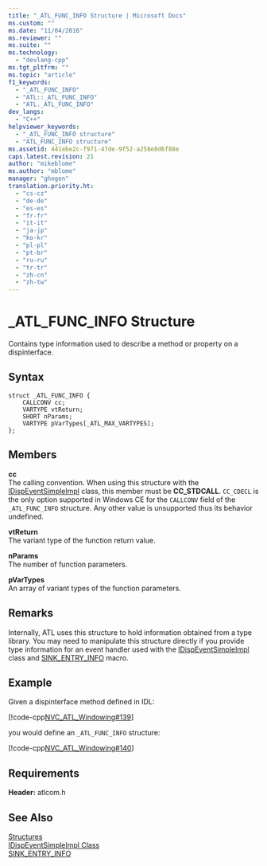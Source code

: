 ```yaml
---
title: "_ATL_FUNC_INFO Structure | Microsoft Docs"
ms.custom: ""
ms.date: "11/04/2016"
ms.reviewer: ""
ms.suite: ""
ms.technology: 
  - "devlang-cpp"
ms.tgt_pltfrm: ""
ms.topic: "article"
f1_keywords: 
  - "_ATL_FUNC_INFO"
  - "ATL::_ATL_FUNC_INFO"
  - "ATL._ATL_FUNC_INFO"
dev_langs: 
  - "C++"
helpviewer_keywords: 
  - "_ATL_FUNC_INFO structure"
  - "ATL_FUNC_INFO structure"
ms.assetid: 441ebe2c-f971-47de-9f52-a258e8d6f88e
caps.latest.revision: 21
author: "mikeblome"
ms.author: "mblome"
manager: "ghogen"
translation.priority.ht: 
  - "cs-cz"
  - "de-de"
  - "es-es"
  - "fr-fr"
  - "it-it"
  - "ja-jp"
  - "ko-kr"
  - "pl-pl"
  - "pt-br"
  - "ru-ru"
  - "tr-tr"
  - "zh-cn"
  - "zh-tw"
---
```

# _ATL_FUNC_INFO Structure
Contains type information used to describe a method or property on a dispinterface.  
  
## Syntax  
  
```
struct _ATL_FUNC_INFO {
    CALLCONV cc;
    VARTYPE vtReturn;
    SHORT nParams;
    VARTYPE pVarTypes[_ATL_MAX_VARTYPES];
};
```  
  
## Members  
 **cc**  
 The calling convention. When using this structure with the [IDispEventSimpleImpl](../../atl/reference/idispeventsimpleimpl-class.md) class, this member must be **CC_STDCALL**. `CC_CDECL` is the only option supported in Windows CE for the `CALLCONV` field of the `_ATL_FUNC_INFO` structure. Any other value is unsupported thus its behavior undefined.  
  
 **vtReturn**  
 The variant type of the function return value.  
  
 **nParams**  
 The number of function parameters.  
  
 **pVarTypes**  
 An array of variant types of the function parameters.  
  
## Remarks  
 Internally, ATL uses this structure to hold information obtained from a type library. You may need to manipulate this structure directly if you provide type information for an event handler used with the [IDispEventSimpleImpl](../../atl/reference/idispeventsimpleimpl-class.md) class and [SINK_ENTRY_INFO](http://msdn.microsoft.com/library/1a0ae260-2c82-4926-a537-db01e5f206a7) macro.  
  
## Example  
 Given a dispinterface method defined in IDL:  
  
 [!code-cpp[NVC_ATL_Windowing#139](../../atl/codesnippet/cpp/atl-func-info-structure_1.idl)]  
  
 you would define an `_ATL_FUNC_INFO` structure:  
  
 [!code-cpp[NVC_ATL_Windowing#140](../../atl/codesnippet/cpp/atl-func-info-structure_2.h)]  
  
## Requirements  
 **Header:** atlcom.h  
  
## See Also  
 [Structures](../../atl/reference/atl-structures.md)   
 [IDispEventSimpleImpl Class](../../atl/reference/idispeventsimpleimpl-class.md)   
 [SINK_ENTRY_INFO](http://msdn.microsoft.com/library/1a0ae260-2c82-4926-a537-db01e5f206a7)





